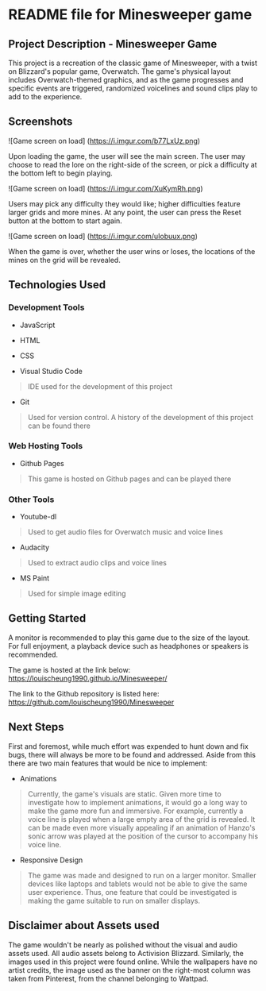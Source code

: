 # README file for Minesweeper game

## Project Description - Minesweeper Game

This project is a recreation of the classic game of Minesweeper, with a twist on Blizzard's popular game, Overwatch. The game's physical layout includes Overwatch-themed graphics, and as the game progresses and specific events are triggered, randomized voicelines and sound clips play to add to the experience.


## Screenshots

![Game screen on load] (https://i.imgur.com/b77LxUz.png)

Upon loading the game, the user will see the main screen. The user may choose to read the lore on the right-side of the screen, or pick a difficulty at the bottom left to begin playing.

![Game screen on load] (https://i.imgur.com/XuKymRh.png)

Users may pick any difficulty they would like; higher difficulties feature larger grids and more mines. At any point, the user can press the Reset button at the bottom to start again.

![Game screen on load] (https://i.imgur.com/uIobuux.png)

When the game is over, whether the user wins or loses, the locations of the mines on the grid will be revealed.


## Technologies Used

### Development Tools

* JavaScript
* HTML
* CSS

* Visual Studio Code

> IDE used for the development of this project

* Git

> Used for version control. A history of the development of this project can be found there


### Web Hosting Tools

* Github Pages

> This game is hosted on Github pages and can be played there


### Other Tools

* Youtube-dl

> Used to get audio files for Overwatch music and voice lines

* Audacity

> Used to extract audio clips and voice lines

* MS Paint

> Used for simple image editing


## Getting Started

A monitor is recommended to play this game due to the size of the layout. For full enjoyment, a playback device such as headphones or speakers is recommended.

The game is hosted at the link below:
https://louischeung1990.github.io/Minesweeper/

The link to the Github repository is listed here:
https://github.com/louischeung1990/Minesweeper


## Next Steps

First and foremost, while much effort was expended to hunt down and fix bugs, there will always be more to be found and addressed. Aside from this there are two main features that would be nice to implement:

* Animations

> Currently, the game's visuals are static. Given more time to investigate how to implement animations, it would go a long way to make the game more fun and immersive. For example, currently a voice line is played when a large empty area of the grid is revealed. It can be made even more visually appealing if an animation of Hanzo's sonic arrow was played at the position of the cursor to accompany his voice line.

* Responsive Design

> The game was made and designed to run on a larger monitor. Smaller devices like laptops and tablets would not be able to give the same user experience. Thus, one feature that could be investigated is making the game suitable to run on smaller displays.


## Disclaimer about Assets used

The game wouldn't be nearly as polished without the visual and audio assets used. All audio assets belong to Activision Blizzard. Similarly, the images used in this project were found online. While the wallpapers have no artist credits, the image used as the banner on the right-most column was taken from Pinterest, from the channel belonging to Wattpad.